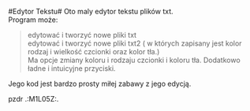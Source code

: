 #Edytor Tekstu#
Oto maly edytor tekstu plików txt.<br>
Program może:<br>
> edytować i tworzyć nowe pliki txt<br>
> edytować i tworzyć nowe pliki txt2 ( w których zapisany jest kolor rodzaj i wielkość czcionki oraz kolor tła.)<br>
> Ma opcje zmiany koloru i rodzaju czcionki i koloru tła. Dodatkowo ładne i intuicyjne przyciski.

Jego kod jest bardzo prosty miłej zabawy z jego edycją.


pzdr .:M1L05Z:.


